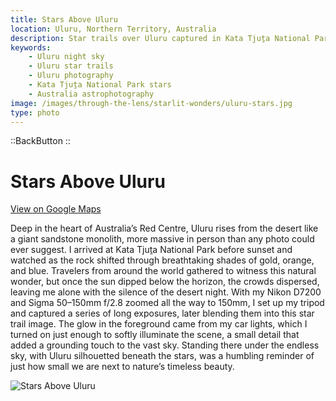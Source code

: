 ```yaml
---
title: Stars Above Uluru
location: Uluru, Northern Territory, Australia
description: Star trails over Uluru captured in Kata Tjuṯa National Park. A blend of long exposures reveals the night sky above Australia’s iconic monolith.
keywords:
    - Uluru night sky
    - Uluru star trails
    - Uluru photography
    - Kata Tjuṯa National Park stars
    - Australia astrophotography
image: /images/through-the-lens/starlit-wonders/uluru-stars.jpg
type: photo
---
```


::BackButton
::

# Stars Above Uluru

<a href="https://www.google.com/maps/search/?api=1&query=Uluru,+Northern+Territory,+Australia" target="_blank" rel="noopener noreferrer">View on Google Maps</a>

Deep in the heart of Australia’s Red Centre, Uluru rises from the desert like a giant sandstone monolith, more massive in person than any photo could ever suggest. I arrived at Kata Tjuṯa National Park before sunset and watched as the rock shifted through breathtaking shades of gold, orange, and blue. Travelers from around the world gathered to witness this natural wonder, but once the sun dipped below the horizon, the crowds dispersed, leaving me alone with the silence of the desert night. With my Nikon D7200 and Sigma 50–150mm f/2.8 zoomed all the way to 150mm, I set up my tripod and captured a series of long exposures, later blending them into this star trail image. The glow in the foreground came from my car lights, which I turned on just enough to softly illuminate the scene, a small detail that added a grounding touch to the vast sky. Standing there under the endless sky, with Uluru silhouetted beneath the stars, was a humbling reminder of just how small we are next to nature’s timeless beauty.

![Stars Above Uluru](/images/through-the-lens/starlit-wonders/uluru-stars.jpg)

<div class="mb-8"></div>
